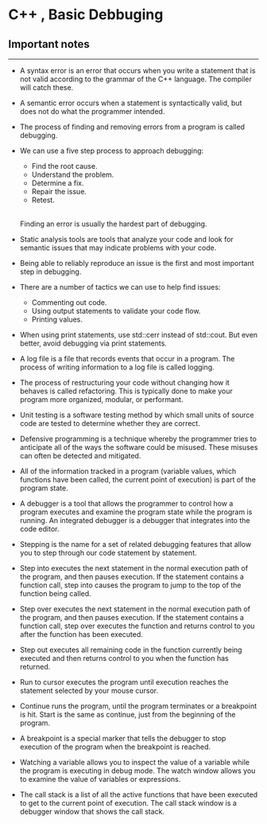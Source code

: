 # C++ , Basic Debbuging
## Important notes
** *
* A syntax error is an error that occurs when you write a statement that is not valid according to the grammar of the C++ language. The compiler will catch these.

* A semantic error occurs when a statement is syntactically valid, but does not do what the programmer intended.

* The process of finding and removing errors from a program is called debugging.

* We can use a five step process to approach debugging:

    * Find the root cause.
    * Understand the problem.
    * Determine a fix.
    * Repair the issue.
    * Retest.

    <br/>Finding an error is usually the hardest part of debugging.

* Static analysis tools are tools that analyze your code and look for semantic issues that may indicate problems with your code.

* Being able to reliably reproduce an issue is the first and most important step in debugging.

* There are a number of tactics we can use to help find issues:

    * Commenting out code.
    * Using output statements to validate your code flow.
    * Printing values.

* When using print statements, use std::cerr instead of std::cout. But even better, avoid debugging via print statements.

* A log file is a file that records events that occur in a program. The process of writing information to a log file is called logging.

* The process of restructuring your code without changing how it behaves is called refactoring. This is typically done to make your program more organized, modular, or performant.

* Unit testing is a software testing method by which small units of source code are tested to determine whether they are correct.

* Defensive programming is a technique whereby the programmer tries to anticipate all of the ways the software could be misused. These misuses can often be detected and mitigated.

* All of the information tracked in a program (variable values, which functions have been called, the current point of execution) is part of the program state.

* A debugger is a tool that allows the programmer to control how a program executes and examine the program state while the program is running. An integrated debugger is a debugger that integrates into the code editor.

* Stepping is the name for a set of related debugging features that allow you to step through our code statement by statement.

* Step into executes the next statement in the normal execution path of the program, and then pauses execution. If the statement contains a function call, step into causes the program to jump to the top of the function being called.

* Step over executes the next statement in the normal execution path of the program, and then pauses execution. If the statement contains a function call, step over executes the function and returns control to you after the function has been executed.

* Step out executes all remaining code in the function currently being executed and then returns control to you when the function has returned.

* Run to cursor executes the program until execution reaches the statement selected by your mouse cursor.

* Continue runs the program, until the program terminates or a breakpoint is hit.
Start is the same as continue, just from the beginning of the program.

* A breakpoint is a special marker that tells the debugger to stop execution of the program when the breakpoint is reached.

* Watching a variable allows you to inspect the value of a variable while the program is executing in debug mode. The watch window allows you to examine the value of variables or expressions.

* The call stack is a list of all the active functions that have been executed to get to the current point of execution. The call stack window is a debugger window that shows the call stack.